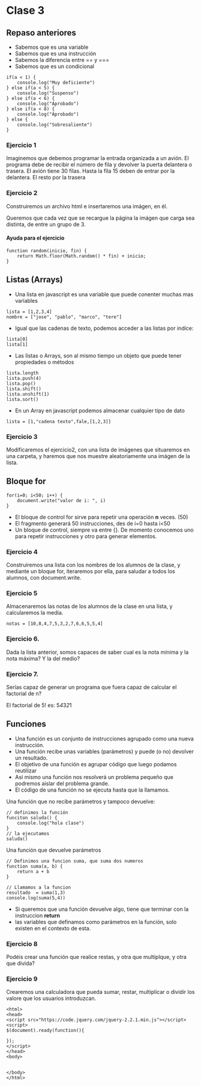 
# Clase 3

## Repaso anteriores

- Sabemos que es una variable
- Sabemos que es una instrucción
- Sabemos la diferencia entre == y ===
- Sabemos que es un condicional

```
if(a < 1) {
    console.log("Muy deficiente")
} else if(a < 5) {
    console.log("Suspenso")
} else if(a < 6) {
    console.log("Aprobado")
} else if(a < 8) {
    console.log("Aprobado")
} else {
    console.log("Sobresaliente")
}
```

### Ejercicio 1

Imaginemos que debemos programar la entrada organizada a un avión. El programa
debe de recibir el número de fila y devolver la puerta delantera o trasera.
El avión tiene 30 filas. Hasta la fila 15 deben de entrar por la delantera. El resto
por la trasera


### Ejercicio 2

Construiremos un archivo html e insertaremos una imágen, en él. 

Queremos que cada vez que se recargue la página la imágen que carga sea distinta, de entre un grupo de 3.


#### Ayuda para el ejercicio

```
function random(inicio, fin) {
    return Math.floor(Math.random() * fin) + inicio;
}
```


## Listas (Arrays)

- Una lista en javascript es una variable que puede conenter muchas mas variables

```
lista = [1,2,3,4]
nombre = ["jose", "pablo", "marco", "tere"]
```
- Igual que las cadenas de texto, podemos acceder a las listas por indice:

```
lista[0]
lista[1]
```

- Las listas o Arrays, son al mismo tiempo un objeto que puede tener propiedades o 
métodos

```
lista.length
lista.push(4)
lista.pop()
lista.shift()
lista.unshift(1)
lista.sort()
```

- En un Array en javascript podemos almacenar cualquier tipo de dato

```
lista = [1,"cadena texto",fale,[1,2,3]]
```

### Ejercicio 3

Modificaremos el ejercicio2, con una lista de imágenes que situaremos en una carpeta, 
y haremos que nos muestre aleatoriamente una imágen de la lista.

## Bloque for

```
for(i=0; i<50; i++) {
    document.write("valor de i: ", i)
}
```

- El bloque de control for sirve para repetir una operación **n** veces. (50)
- El fragmento generará 50 instrucciones, des de i=0 hasta i<50
- Un bloque de control, siempre va entre {}. De momento conocemos uno para repetir 
instrucciones y otro para generar elementos.

### Ejercicio 4

Construiremos una lista con los nombres de los alumnos de la clase, y mediante un bloque
for, iteraremos por ella, para saludar a todos los alumnos, con document.write.


### Ejercicio 5

Almacenaremos las notas de los alumnos de la clase en una lista, y calcularemos la media.
```
notas = [10,8,4,7,5,3,2,7,6,6,5,5,4]
```

### Ejercicio 6.

Dada la lista anterior, somos capaces de saber cual es la nota mínima y la nota máxima? 
Y la del medio?


### Ejercicio 7.

Serías capaz de generar un programa que fuera capaz de calcular el factorial de n?

El factorial de 5! es: 5*4*3*2*1


## Funciones

- Una función es un conjunto de instrucciones agrupado como una nueva instrucción.
- Una función recibe unas variables (parámetros) y puede (o no) devolver un resultado.
- El objetivo de una función es agrupar código que luego podamos reutilizar
- Así mismo una función nos resolverá un problema pequeño que podremos aislar del problema 
  grande.
- El código de una función no se ejecuta hasta que la llamamos.


Una función que no recibe parámetros y tampoco devuelve:
```
// definimos la función
funciton saluda() {
    console.log("hola clase")
}
// la ejecutamos
saluda()
```
Una función que devuelve parámetros
```
// Definimos una funcion suma, que suma dos numeros
function suma(a, b) {
    return a + b
}

// Llamamos a la funcion
resultado  = suma(1,3)
console.log(suma(5,4))
```

- Si queremos que una función devuelve algo, tiene que terminar con la 
instruccion __return__
- las variables que definamos como parámetros en la función, solo existen 
en el contexto de esta.

### Ejercicio 8

Podéis crear una función que realice restas, y otra que multiplque, y otra que divida?


### Ejercicio 9

Crearemos una calculadora que pueda sumar, restar, multiplicar o dividir los valore que 
los usuarios introduzcan.


```
<html>
<head>
<script src="https://code.jquery.com/jquery-2.2.1.min.js"></script>
<script>
$(document).ready(function(){

});
</script>
</head>
<body>


</body>
</html>

```
